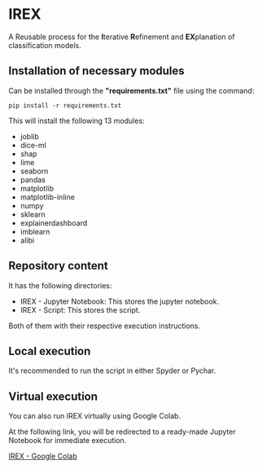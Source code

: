 # IREX
A Reusable process for the **I**terative **R**efinement and **EX**planation of classification models.

## Installation of necessary modules
Can be installed through the **"requirements.txt"** file using the command:
```
pip install -r requirements.txt
```
This will install the following 13 modules:
- joblib
- dice-ml
- shap
- lime
- seaborn
- pandas
- matplotlib
- matplotlib-inline
- numpy
- sklearn
- explainerdashboard
- imblearn
- alibi


## Repository content
It has the following directories:

- IREX - Jupyter Notebook: This stores the jupyter notebook.
- IREX - Script: This stores the script.
  
  
Both of them with their respective execution instructions.
 
## Local execution
It's recommended to run the script in either Spyder or Pychar.
## Virtual execution

You can also run IREX virtually using Google Colab.

At the following link, you will be redirected to a ready-made Jupyter Notebook for immediate execution.

[IREX - Google Colab](https://colab.research.google.com/drive/1IhmBtRnstL8SthhkECfydPOFuS5jxgLi?usp=sharing)
